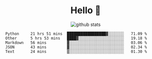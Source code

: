 <h1 align="center">Hello 👋 </h3>

<p align="center">
  <img src="https://github-readme-stats.vercel.app/api?username=syeehyn&hide=stars,prs,issues,contribs&count_private=true&hide_title=true" alt="github stats" />
</p>

<!--START_SECTION:waka-->
```text
Python     21 hrs 51 mins  █████████████████▓░░░░░░░   71.09 % 
Other      5 hrs 53 mins   ████▓░░░░░░░░░░░░░░░░░░░░   19.18 % 
Markdown   56 mins         ▓░░░░░░░░░░░░░░░░░░░░░░░░   03.06 % 
JSON       43 mins         ▓░░░░░░░░░░░░░░░░░░░░░░░░   02.34 % 
Text       24 mins         ▒░░░░░░░░░░░░░░░░░░░░░░░░   01.30 % 
```
<!--END_SECTION:waka-->

